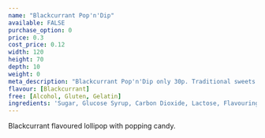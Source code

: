 ```yaml
---
name: "Blackcurrant Pop'n'Dip"
available: FALSE
purchase_option: 0
price: 0.3
cost_price: 0.12
width: 120
height: 70
depth: 10
weight: 0
meta_description: "Blackcurrant Pop'n'Dip only 30p. Traditional sweets and more at Humbugs Confectionery Store. Specialists in satisfying your sweet tooth!"
flavour: [Blackcurrant]
free: [Alcohol, Gluten, Gelatin]
ingredients: 'Sugar, Glucose Syrup, Carbon Dioxide, Lactose, Flavouring, Colours: E192, E102, E133, E129, E102'
---
```

Blackcurrant flavoured lollipop with popping candy.